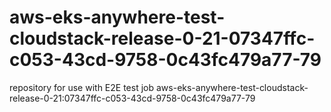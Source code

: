 # aws-eks-anywhere-test-cloudstack-release-0-21-07347ffc-c053-43cd-9758-0c43fc479a77-79
repository for use with E2E test job aws-eks-anywhere-test-cloudstack-release-0-21:07347ffc-c053-43cd-9758-0c43fc479a77-79

